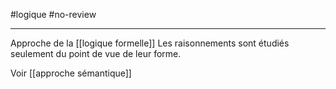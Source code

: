 #logique #no-review 

---

Approche de la [[logique formelle]]
Les raisonnements sont étudiés seulement du point de vue de leur forme.

Voir [[approche sémantique]]



